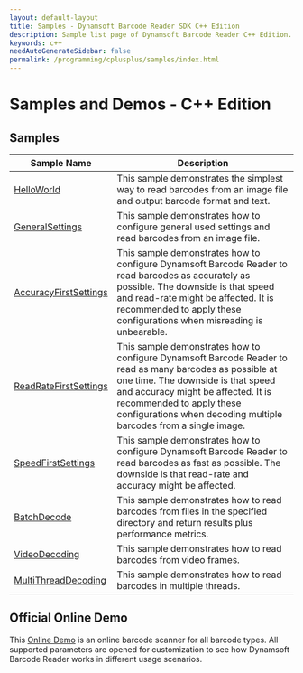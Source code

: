 ```yaml
---
layout: default-layout
title: Samples - Dynamsoft Barcode Reader SDK C++ Edition
description: Sample list page of Dynamsoft Barcode Reader C++ Edition.
keywords: c++
needAutoGenerateSidebar: false
permalink: /programming/cplusplus/samples/index.html
---
```


# Samples and Demos - C++ Edition


## Samples

| Sample Name | Description |
| --- | --- |
| <a href="https://github.com/Dynamsoft/barcode-reader-c-cpp-samples/tree/v9.x/samples/C%2B%2B/HelloWorld" target="_blank">HelloWorld</a> | This sample demonstrates the simplest way to read barcodes from an image file and output barcode format and text. |
| <a href="https://github.com/Dynamsoft/barcode-reader-c-cpp-samples/tree/v9.x/samples/C%2B%2B/GeneralSettings" target="_blank">GeneralSettings</a> | This sample demonstrates how to configure general used settings and read barcodes from an image file. |
| <a href="https://github.com/Dynamsoft/barcode-reader-c-cpp-samples/tree/v9.x/samples/C%2B%2B/Performance/AccuracyFirstSettings" target="_blank">AccuracyFirstSettings</a> | This sample demonstrates how to configure Dynamsoft Barcode Reader to read barcodes as accurately as possible. The downside is that speed and read-rate might be affected. It is recommended to apply these configurations when misreading is unbearable. |
| <a href="https://github.com/Dynamsoft/barcode-reader-c-cpp-samples/tree/v9.x/samples/C%2B%2B/Performance/ReadRateFirstSettings" target="_blank">ReadRateFirstSettings</a> | This sample demonstrates how to configure Dynamsoft Barcode Reader to read as many barcodes as possible at one time. The downside is that speed and accuracy might be affected. It is recommended to apply these configurations when decoding multiple barcodes from a single image. |
| <a href="https://github.com/Dynamsoft/barcode-reader-c-cpp-samples/tree/v9.x/samples/C%2B%2B/Performance/SpeedFirstSettings" target="_blank">SpeedFirstSettings</a> | This sample demonstrates how to configure Dynamsoft Barcode Reader to read barcodes as fast as possible. The downside is that read-rate and accuracy might be affected. |
| <a href="https://github.com/Dynamsoft/barcode-reader-c-cpp-samples/tree/v9.x/samples/C%2B%2B/Performance/BatchDecode" target="_blank">BatchDecode</a> | This sample demonstrates how to read barcodes from files in the specified directory and return results plus performance metrics. |
| <a href="https://github.com/Dynamsoft/barcode-reader-c-cpp-samples/tree/v9.x/samples/C%2B%2B/VideoDecoding" target="_blank">VideoDecoding</a> | This sample demonstrates how to read barcodes from video frames. |
| <a href="https://github.com/Dynamsoft/barcode-reader-c-cpp-samples/tree/v9.x/samples/C%2B%2B/MultiThreadDecoding" target="_blank">MultiThreadDecoding</a> | This sample demonstrates how to read barcodes in multiple threads. |


## Official Online Demo
This <a href="https://demo.dynamsoft.com/barcode-reader/" target="_blank">Online Demo</a> is an online barcode scanner for all barcode types. All supported parameters are opened for customization to see how Dynamsoft Barcode Reader works in different usage scenarios. 
